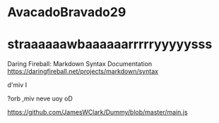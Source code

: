 # AvacadoBravado29
<h1>straaaaaawbaaaaaarrrrryyyyysss</h1>

Daring Fireball: Markdown Syntax Documentation
https://daringfireball.net/projects/markdown/syntax

d'miv I

?orb ,miv neve uoy oD

https://github.com/JamesWClark/Dummy/blob/master/main.js
